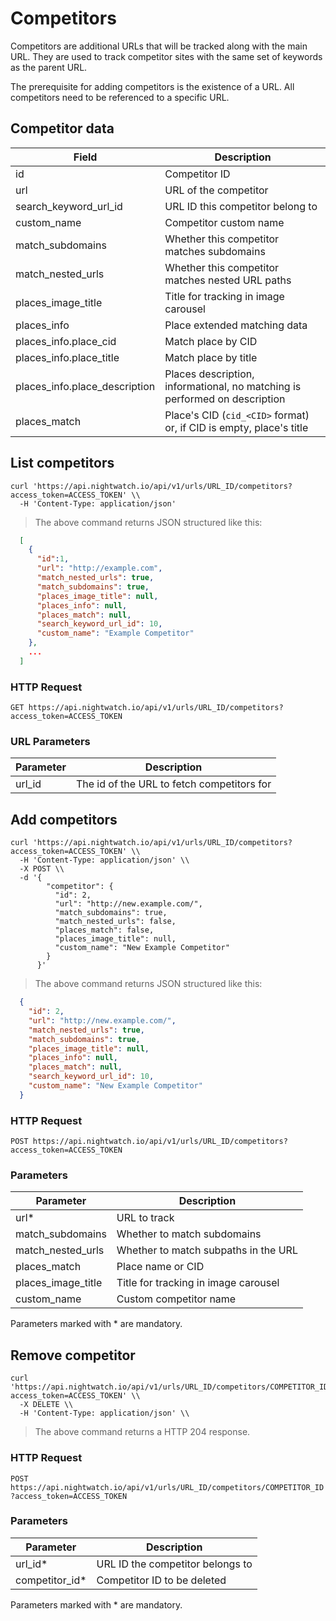 # Competitors

Competitors are additional URLs that will be tracked along with the main URL.
They are used to track competitor sites with the same set of keywords as the
parent URL.

<aside class="notice">
  The prerequisite for adding competitors is the existence of a URL. All
  competitors need to be referenced to a specific URL.
</aside>

## Competitor data

| Field                         | Description                                                                |
|-------------------------------|----------------------------------------------------------------------------|
| id                            | Competitor ID                                                              |
| url                           | URL of the competitor                                                      |
| search_keyword_url_id         | URL ID this competitor belong to                                           |
| custom_name                   | Competitor custom name                                                     |
| match_subdomains              | Whether this competitor matches subdomains                                 |
| match_nested_urls             | Whether this competitor matches nested URL paths                           |
| places_image_title            | Title for tracking in image carousel                                       |
| places_info                   | Place extended matching data                                               |
| places_info.place_cid         | Match place by CID                                                         |
| places_info.place_title       | Match place by title                                                       |
| places_info.place_description | Places description, informational, no matching is performed on description |
| places_match                  | Place's CID (`cid_<CID>` format) or, if CID is empty, place's title        |


## List competitors

```shell
curl 'https://api.nightwatch.io/api/v1/urls/URL_ID/competitors?access_token=ACCESS_TOKEN' \\
  -H 'Content-Type: application/json'
```

> The above command returns JSON structured like this:

```json
  [
    { 
      "id":1,
      "url": "http://example.com",
      "match_nested_urls": true,
      "match_subdomains": true,
      "places_image_title": null,
      "places_info": null,
      "places_match": null,
      "search_keyword_url_id": 10,
      "custom_name": "Example Competitor"
    },
    ...
  ]
```

### HTTP Request

`GET https://api.nightwatch.io/api/v1/urls/URL_ID/competitors?access_token=ACCESS_TOKEN`

### URL Parameters

| Parameter | Description                                |
|-----------|--------------------------------------------|
| url_id    | The id of the URL to fetch competitors for |



## Add competitors

```shell
curl 'https://api.nightwatch.io/api/v1/urls/URL_ID/competitors?access_token=ACCESS_TOKEN' \\
  -H 'Content-Type: application/json' \\
  -X POST \\
  -d '{
        "competitor": {
          "id": 2,
          "url": "http://new.example.com/",
          "match_subdomains": true,
          "match_nested_urls": false,
          "places_match": false,
          "places_image_title": null,
          "custom_name": "New Example Competitor"
        }
      }'
```

> The above command returns JSON structured like this:

```json
  {
    "id": 2,
    "url": "http://new.example.com/",
    "match_nested_urls": true,
    "match_subdomains": true,
    "places_image_title": null,
    "places_info": null,
    "places_match": null,
    "search_keyword_url_id": 10,
    "custom_name": "New Example Competitor"
  }
```

### HTTP Request

`POST https://api.nightwatch.io/api/v1/urls/URL_ID/competitors?access_token=ACCESS_TOKEN`

### Parameters

| Parameter          | Description                          |
|--------------------|--------------------------------------|
| url*               | URL to track                         |
| match_subdomains   | Whether to match subdomains          |
| match_nested_urls  | Whether to match subpaths in the URL |
| places_match       | Place name or CID                    |
| places_image_title | Title for tracking in image carousel |
| custom_name        | Custom competitor name               |


Parameters marked with * are mandatory.


## Remove competitor

```shell
curl 'https://api.nightwatch.io/api/v1/urls/URL_ID/competitors/COMPETITOR_ID?access_token=ACCESS_TOKEN' \\
  -X DELETE \\
  -H 'Content-Type: application/json' \\
```

> The above command returns a HTTP 204 response.


### HTTP Request

`POST https://api.nightwatch.io/api/v1/urls/URL_ID/competitors/COMPETITOR_ID?access_token=ACCESS_TOKEN`

### Parameters

| Parameter      | Description                      |
|----------------|----------------------------------|
| url_id*        | URL ID the competitor belongs to |
| competitor_id* | Competitor ID to be deleted      |


Parameters marked with * are mandatory.
